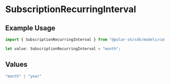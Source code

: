 # SubscriptionRecurringInterval

## Example Usage

```typescript
import { SubscriptionRecurringInterval } from "@polar-sh/sdk/models/components";

let value: SubscriptionRecurringInterval = "month";
```

## Values

```typescript
"month" | "year"
```